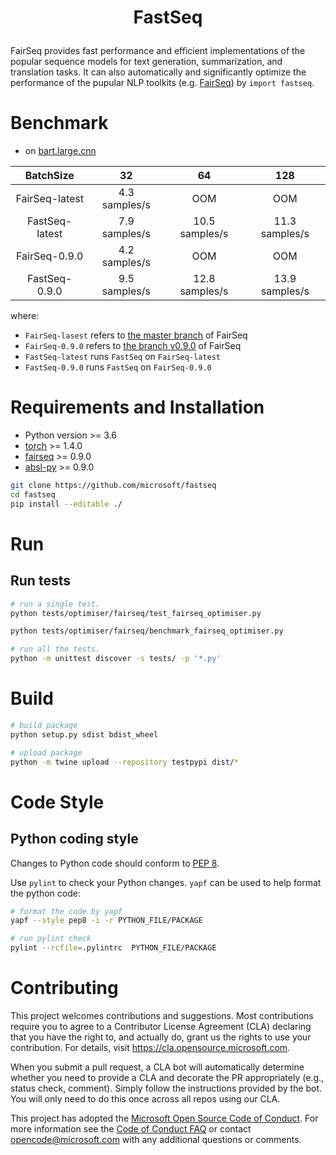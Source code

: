 <h1 align="Center"> <p> FastSeq </p> </h1>

FairSeq provides fast performance and efficient implementations of the popular sequence
models for text generation, summarization, and translation tasks. It can also
automatically and significantly optimize the performance of the pupular NLP
toolkits (e.g. [FairSeq](https://github.com/pytorch/fairseq)) by `import fastseq`.

# Benchmark

- on [bart.large.cnn](https://dl.fbaipublicfiles.com/fairseq/models/bart.large.cnn.tar.gz)

|    BatchSize   |       32      |       64       |       128      |
|:--------------:|:-------------:|:--------------:|:--------------:|
| FairSeq-latest | 4.3 samples/s |       OOM      |       OOM      |
| FastSeq-latest | 7.9 samples/s | 10.5 samples/s | 11.3 samples/s |
|  FairSeq-0.9.0 | 4.2 samples/s |       OOM      |       OOM      |
| FastSeq-0.9.0  | 9.5 samples/s | 12.8 samples/s | 13.9 samples/s |
where:
  - `FairSeq-lasest` refers to [the master branch](https://github.com/pytorch/fairseq) 
  of FairSeq
  - `FairSeq-0.9.0` refers to [the branch v0.9.0](https://github.com/pytorch/fairseq/tree/v0.9.0) 
  of FairSeq
  - `FastSeq-latest` runs `FastSeq` on `FairSeq-latest`
  - `FastSeq-0.9.0` runs `FastSeq` on `FairSeq-0.9.0`



# Requirements and Installation

* Python version >= 3.6
* [torch](http://pytorch.org/) >= 1.4.0
* [fairseq](https://github.com/pytorch/fairseq) >= 0.9.0
* [absl-py](https://github.com/abseil/abseil-py) >= 0.9.0

```bash
git clone https://github.com/microsoft/fastseq
cd fastseq
pip install --editable ./
```

# Run

## Run tests

```bash
# run a single test.
python tests/optimiser/fairseq/test_fairseq_optimiser.py

python tests/optimiser/fairseq/benchmark_fairseq_optimiser.py

# run all the tests.
python -m unittest discover -s tests/ -p '*.py'
```

# Build

```bash
# build package
python setup.py sdist bdist_wheel

# upload package
python -m twine upload --repository testpypi dist/*
```

# Code Style

## Python coding style

Changes to Python code should conform to [PEP 8](https://www.python.org/dev/peps/pep-0008/).

Use `pylint` to check your Python changes. `yapf` can be used to help format the python code:

```bash
# format the code by yapf
yapf --style pep8 -i -r PYTHON_FILE/PACKAGE

# run pylint check
pylint --rcfile=.pylintrc  PYTHON_FILE/PACKAGE
```

# Contributing

This project welcomes contributions and suggestions.  Most contributions require you to agree to a
Contributor License Agreement (CLA) declaring that you have the right to, and actually do, grant us
the rights to use your contribution. For details, visit https://cla.opensource.microsoft.com.

When you submit a pull request, a CLA bot will automatically determine whether you need to provide
a CLA and decorate the PR appropriately (e.g., status check, comment). Simply follow the instructions
provided by the bot. You will only need to do this once across all repos using our CLA.

This project has adopted the [Microsoft Open Source Code of Conduct](https://opensource.microsoft.com/codeofconduct/).
For more information see the [Code of Conduct FAQ](https://opensource.microsoft.com/codeofconduct/faq/) or
contact [opencode@microsoft.com](mailto:opencode@microsoft.com) with any additional questions or comments.
